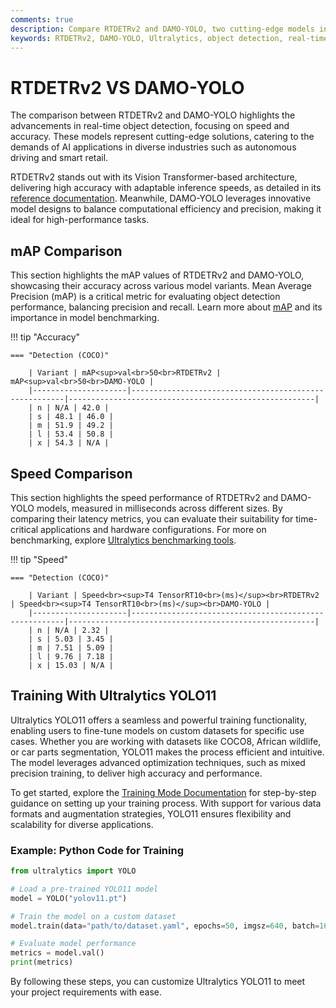 ```yaml
---
comments: true
description: Compare RTDETRv2 and DAMO-YOLO, two cutting-edge models in real-time object detection and computer vision. Explore their performance, features, and capabilities for real-time AI and edge AI applications. Learn how these models excel in advanced scenarios and redefine the benchmarks for object detection tasks.
keywords: RTDETRv2, DAMO-YOLO, Ultralytics, object detection, real-time AI, edge AI, computer vision, real-time detection, AI models comparison
---
```


# RTDETRv2 VS DAMO-YOLO

The comparison between RTDETRv2 and DAMO-YOLO highlights the advancements in real-time object detection, focusing on speed and accuracy. These models represent cutting-edge solutions, catering to the demands of AI applications in diverse industries such as autonomous driving and smart retail.

RTDETRv2 stands out with its Vision Transformer-based architecture, delivering high accuracy with adaptable inference speeds, as detailed in its [reference documentation](https://docs.ultralytics.com/reference/models/rtdetr/model/). Meanwhile, DAMO-YOLO leverages innovative model designs to balance computational efficiency and precision, making it ideal for high-performance tasks.

## mAP Comparison

This section highlights the mAP values of RTDETRv2 and DAMO-YOLO, showcasing their accuracy across various model variants. Mean Average Precision (mAP) is a critical metric for evaluating object detection performance, balancing precision and recall. Learn more about [mAP](https://www.ultralytics.com/glossary/mean-average-precision-map) and its importance in model benchmarking.

!!! tip "Accuracy"

    === "Detection (COCO)"

    	| Variant | mAP<sup>val<br>50<br>RTDETRv2 | mAP<sup>val<br>50<br>DAMO-YOLO |
    	|---------------------|-------------------------------------------------------|-------------------------------------------------------|
    	| n | N/A | 42.0 |
    	| s | 48.1 | 46.0 |
    	| m | 51.9 | 49.2 |
    	| l | 53.4 | 50.8 |
    	| x | 54.3 | N/A |

## Speed Comparison

This section highlights the speed performance of RTDETRv2 and DAMO-YOLO models, measured in milliseconds across different sizes. By comparing their latency metrics, you can evaluate their suitability for time-critical applications and hardware configurations. For more on benchmarking, explore [Ultralytics benchmarking tools](https://docs.ultralytics.com/reference/utils/benchmarks/).

!!! tip "Speed"

    === "Detection (COCO)"

    	| Variant | Speed<br><sup>T4 TensorRT10<br>(ms)</sup><br>RTDETRv2 | Speed<br><sup>T4 TensorRT10<br>(ms)</sup><br>DAMO-YOLO |
    	|---------------------|-------------------------------------------------------|-------------------------------------------------------|
    	| n | N/A | 2.32 |
    	| s | 5.03 | 3.45 |
    	| m | 7.51 | 5.09 |
    	| l | 9.76 | 7.18 |
    	| x | 15.03 | N/A |

## Training With Ultralytics YOLO11

Ultralytics YOLO11 offers a seamless and powerful training functionality, enabling users to fine-tune models on custom datasets for specific use cases. Whether you are working with datasets like COCO8, African wildlife, or car parts segmentation, YOLO11 makes the process efficient and intuitive. The model leverages advanced optimization techniques, such as mixed precision training, to deliver high accuracy and performance.

To get started, explore the [Training Mode Documentation](https://docs.ultralytics.com/modes/train/) for step-by-step guidance on setting up your training process. With support for various data formats and augmentation strategies, YOLO11 ensures flexibility and scalability for diverse applications.

### Example: Python Code for Training

```python
from ultralytics import YOLO

# Load a pre-trained YOLO11 model
model = YOLO("yolov11.pt")

# Train the model on a custom dataset
model.train(data="path/to/dataset.yaml", epochs=50, imgsz=640, batch=16)

# Evaluate model performance
metrics = model.val()
print(metrics)
```

By following these steps, you can customize Ultralytics YOLO11 to meet your project requirements with ease.
